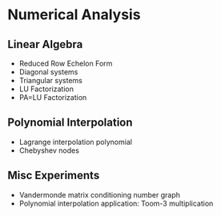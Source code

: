 Numerical Analysis
==================

Linear Algebra
--------------

- Reduced Row Echelon Form
- Diagonal systems
- Triangular systems
- LU Factorization
- PA=LU Factorization

Polynomial Interpolation
------------------------

- Lagrange interpolation polynomial
- Chebyshev nodes

Misc Experiments
----------------

- Vandermonde matrix conditioning number graph
- Polynomial interpolation application: Toom-3 multiplication

